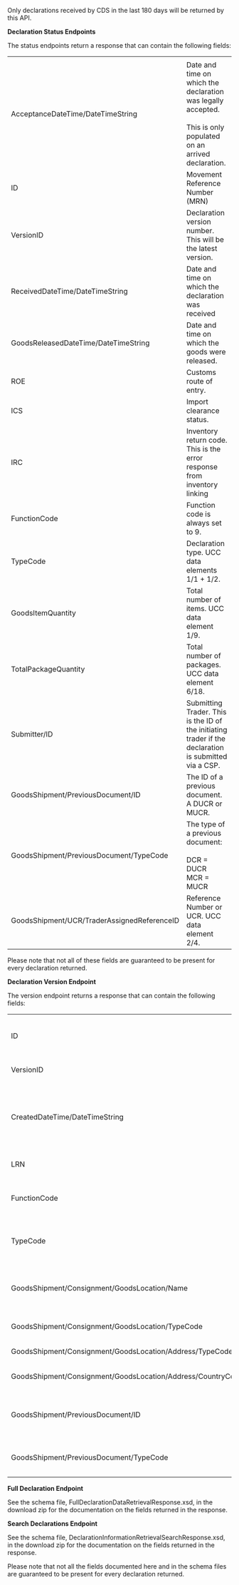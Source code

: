 Only declarations received by CDS in the last 180 days will be returned by this API.

**Declaration Status Endpoints**

The status endpoints return a response that can contain the following fields:

<table>
  <tr><td></td><td></td></tr>
  <tr>
    <td>AcceptanceDateTime/DateTimeString</td>
    <td>Date and time on which the declaration was legally accepted.     
      <br><br>This is only populated on an arrived declaration.
    </td>
  </tr>
  <tr>
    <td>ID</td>
    <td>Movement Reference Number (MRN)</td>
  </tr>
  <tr>
    <td>VersionID</td>
    <td>Declaration version number. This will be the latest version.</td>
  </tr>
  <tr>
    <td>ReceivedDateTime/DateTimeString</td>
    <td>Date and time on which the declaration was received</td>
  </tr>
  <tr>
    <td>GoodsReleasedDateTime/DateTimeString</td>
    <td>Date and time on which the goods were released.</td>
  </tr>
  <tr>
    <td>ROE</td>
    <td>Customs route of entry.</td>
  </tr>
  <tr>
    <td>ICS</td>
    <td>Import clearance status.</td>
  </tr>
  <tr>
    <td>IRC</td>
    <td>Inventory return code. This is the error response from inventory linking </td>
  </tr>
  <tr>
    <td>FunctionCode</td>
    <td>Function code is always set to 9.</td>
  </tr>
  <tr>
    <td>TypeCode</td>
    <td>Declaration type. UCC data elements 1/1 + 1/2.</td>
  </tr>
  <tr>
    <td>GoodsItemQuantity</td>
    <td>Total number of items. UCC data element 1/9.</td>
  </tr>
  <tr>
    <td>TotalPackageQuantity </td>
    <td>Total number of packages. UCC data element 6/18.</td>
  </tr>
  <tr>
    <td>Submitter/ID</td>
    <td>Submitting Trader. This is the ID of the initiating trader if the declaration is submitted via a CSP.</td>
  </tr>
  <tr>
    <td>GoodsShipment/PreviousDocument/ID</td>
    <td>The ID of a previous document. A DUCR or MUCR.</td>
  </tr>
  <tr>
    <td>GoodsShipment/PreviousDocument/TypeCode</td>
    <td>The type of a previous document: <br><br>        
        DCR = DUCR<br>
        MCR = MUCR
     </td>
  </tr>
  <tr>
    <td>GoodsShipment/UCR/TraderAssignedReferenceID </td>
    <td>Reference Number or UCR. UCC data element 2/4.</td>
  </tr>
</table>

Please note that not all of these fields are guaranteed to be present for every declaration returned.

**Declaration Version Endpoint**

The version endpoint returns a response that can contain the following fields:

<table>
  <tr><td></td><td></td></tr>
  <tr>
    <td>ID</td>
    <td>Movement Reference Number (MRN).</td>
  </tr>
  <tr>
    <td>VersionID</td>
    <td>Declaration version number.</td>
  </tr>
  <tr>
    <td>CreatedDateTime/DateTimeString</td>
    <td>Date and time on which the declaration version was created.</td>
  </tr>
  <tr>
    <td>LRN</td>
    <td>Local reference number.</td>
  </tr>
  <tr>
    <td>FunctionCode</td>
    <td>Function code is always set to 9.</td>
  </tr>
  <tr>
    <td>TypeCode</td>
    <td>Declaration type. UCC data elements 1/1 + 1/2.</td>
  </tr>
  <tr>
    <td>GoodsShipment/Consignment/GoodsLocation/Name</td>
    <td>Name of the place where goods are located.</td>
  </tr>
  <tr>
    <td>GoodsShipment/Consignment/GoodsLocation/TypeCode</td>
    <td>Goods location type code.</td>
  </tr>
  <tr>
    <td>GoodsShipment/Consignment/GoodsLocation/Address/TypeCode</td>
    <td>Type of address.</td>
  </tr>
  <tr>
    <td>GoodsShipment/Consignment/GoodsLocation/Address/CountryCode</td>
    <td>Country code of address.</td>
  </tr>
  <tr>
    <td>GoodsShipment/PreviousDocument/ID</td>
    <td>The ID of a previous document. A DUCR or MUCR.</td>
  </tr>
  <tr>
    <td>GoodsShipment/PreviousDocument/TypeCode</td>
    <td>The type of a previous document.</td>
  </tr>
</table>

**Full Declaration Endpoint**

See the schema file, FullDeclarationDataRetrievalResponse.xsd, in the download zip for the documentation on the fields returned in the response.

**Search Declarations Endpoint**

See the schema file, DeclarationInformationRetrievalSearchResponse.xsd, in the download zip for the documentation on the fields returned in the response.

Please note that not all the fields documented here and in the schema files are guaranteed to be present for every declaration returned.
